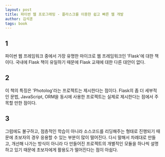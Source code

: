 ```yaml
---
layout: post
title: 파이썬 웹 프로그래밍 - 플라스크를 이용한 쉽고 빠른 웹 개발
author: 김석훈
tags: book
---
```


## 1

파이썬 웹 프레임워크 중에서 가장 유명한 마이크로 웹 프레임워크인 'Flask'에 대한 책이다. 국내에 Flask 책이 유일하기 때문에 Flask 교재에 대한 다른 대안이 없다.


## 2

이 책의 특징은 'Photolog'라는 프로젝트는 제시한다는 점이다. Flask의 좀 더 세부적인 문법, JavaScript, ORM을 동시에 사용한 프로젝트는 실제로 제시한다는 점에서 주목할 만한 점이다.


## 3

그럼에도 불구하고, 점층적인 학습이 아니라 소스코드를 리딩해주는 형태로 진행되기 때문에 초보자의 경우 응용할 수 있는 부분이 많이 떨어진다. 다시 말해서 차례대로 만들고, 개선해 나가는 방식이 아니라 다 만들어진 프로젝트의 개별적인 모듈을 하나씩 설명하고 있기 때문에 초보자에게 활용도가 떨어진다는 점이 아쉽다.